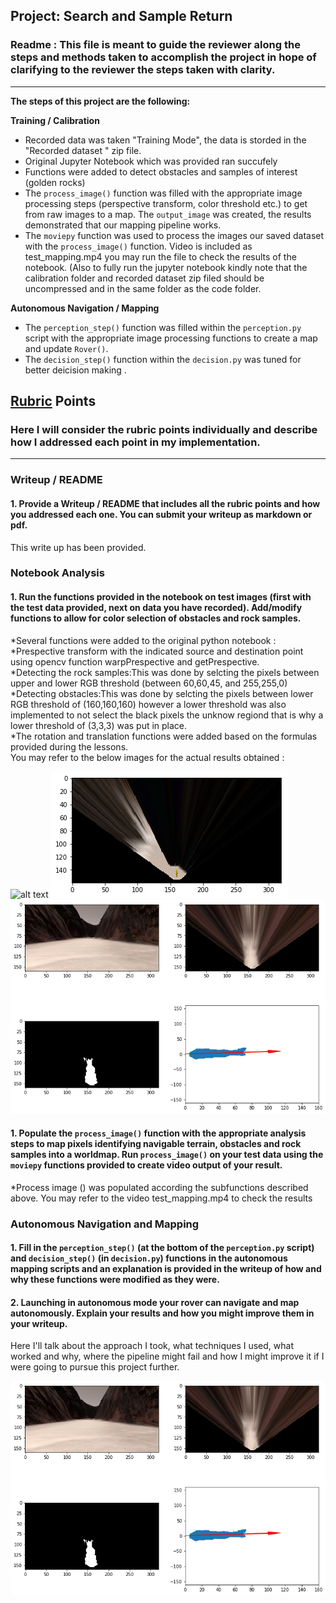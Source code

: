 ## Project: Search and Sample Return
### Readme : This file is meant to guide the reviewer along the steps and methods taken to accomplish the project in hope of clarifying to the reviewer the steps taken with clarity.

---


**The steps of this project are the following:**  

**Training / Calibration**  

* Recorded data was taken  "Training Mode", the data is storded in the "Recorded dataset " zip file. 
* Original Jupyter Notebook which was provided ran succufely 
* Functions were added  to detect obstacles and samples of interest (golden rocks)
* The `process_image()` function was filled with the appropriate image processing steps (perspective transform, color threshold etc.) to get from raw images to a map.  The `output_image` was created, the results  demonstrated that our mapping pipeline works.
* The  `moviepy` function was used to process the images our saved dataset with the `process_image()` function. Video is included as test_mapping.mp4 you may run the file to check the results of the notebook. (Also to fully run the jupyter notebook kindly note that the calibration folder and recorded dataset zip filed should be uncompressed and in the same folder as the code folder.

**Autonomous Navigation / Mapping**

* The  `perception_step()` function was filled within the `perception.py` script with the appropriate image processing functions to create a map and update `Rover()`. 
* The  `decision_step()` function within the `decision.py` was tuned for better deicision making . 
  

[//]: # (Image References)

[image1]: ./reults/img_1.png
[image2]: ./results/img_2.png
[image3]: ./results/img_3.png

## [Rubric](https://review.udacity.com/#!/rubrics/916/view) Points
### Here I will consider the rubric points individually and describe how I addressed each point in my implementation.  

---
### Writeup / README

#### 1. Provide a Writeup / README that includes all the rubric points and how you addressed each one.  You can submit your writeup as markdown or pdf.  

This write up has been provided.

### Notebook Analysis
#### 1. Run the functions provided in the notebook on test images (first with the test data provided, next on data you have recorded). Add/modify functions to allow for color selection of obstacles and rock samples.
*Several functions were added to the original python notebook :   
*Prespective transform with the indicated source and destination point using opencv function warpPrespective and getPrespective.  
*Detecting the rock samples:This was done by selcting the pixels between upper and lower RGB threshold (between 60,60,45, and 255,255,0)  
*Detecting obstacles:This was done by selcting the pixels between  lower RGB threshold of (160,160,160) however a lower threshold was also implemented to not select the black pixels the unknow regiond that is why a lower threshold of (3,3,3) was put in place.  
*The rotation and translation functions were added based on the formulas provided during the lessons.  
You may refer to the below images for the actual results obtained :  

![alt text][image1]
![alt text][image2]
![alt text][image3]  

#### 1. Populate the `process_image()` function with the appropriate analysis steps to map pixels identifying navigable terrain, obstacles and rock samples into a worldmap.  Run `process_image()` on your test data using the `moviepy` functions provided to create video output of your result. 
  
  *Process image () was populated according the subfunctions described above. You may refer to the video test_mapping.mp4 to check the results
### Autonomous Navigation and Mapping

#### 1. Fill in the `perception_step()` (at the bottom of the `perception.py` script) and `decision_step()` (in `decision.py`) functions in the autonomous mapping scripts and an explanation is provided in the writeup of how and why these functions were modified as they were.


#### 2. Launching in autonomous mode your rover can navigate and map autonomously.  Explain your results and how you might improve them in your writeup.  

Here I'll talk about the approach I took, what techniques I used, what worked and why, where the pipeline might fail and how I might improve it if I were going to pursue this project further.  



![alt text][image3]


